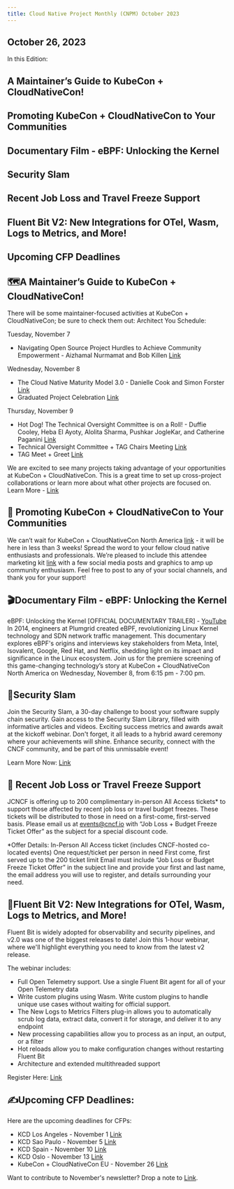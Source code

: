 ```yaml
---
title: Cloud Native Project Monthly (CNPM) October 2023  
---
```


## October 26, 2023 

In this Edition: 
## A Maintainer’s Guide to KubeCon + CloudNativeCon!
## Promoting KubeCon + CloudNativeCon to Your Communities
## Documentary Film - eBPF: Unlocking the Kernel 
## Security Slam
## Recent Job Loss and Travel Freeze Support
## Fluent Bit V2: New Integrations for OTel, Wasm, Logs to Metrics, and More!
## Upcoming CFP Deadlines


#### 

## 🗺️A Maintainer’s Guide to KubeCon + CloudNativeCon!
There will be some maintainer-focused activities at KubeCon + CloudNativeCon; be sure to check them out:
Architect You Schedule:

Tuesday, November 7
- Navigating Open Source Project Hurdles to Achieve Community Empowerment - Aizhamal Nurmamat and Bob Killen [Link](https://kccncna2023.sched.com/event/1R2ob?iframe=no)

Wednesday, November 8
- The Cloud Native Maturity Model 3.0 - Danielle Cook and Simon Forster [Link](https://kccncna2023.sched.com/event/1R2vy?iframe=no)
- Graduated Project Celebration [Link](https://kccncna2023.sched.com/event/1UTzL?iframe=no)

Thursday, November 9
- Hot Dog! The Technical Oversight Committee is on a Roll! - Duffie Cooley, Heba El Ayoty, Alolita Sharma, Pushkar JogleKar, and Catherine Paganini [Link](https://kccncna2023.sched.com/event/1R4bz?iframe=no)
- Technical Oversight Committee + TAG Chairs Meeting [Link](https://kccncna2023.sched.com/event/1T8tH?iframe=no)
- TAG Meet + Greet [Link](https://kccncna2023.sched.com/event/1S5lo?iframe=no)

We are excited to see many projects taking advantage of your opportunities at KubeCon + CloudNativeCon. 
This is a great time to set up cross-project collaborations or learn more about what other projects are focused on. Learn More - [Link](https://events.linuxfoundation.org/kubecon-cloudnativecon-north-america/program/project-engagement/)

## 🎉 Promoting KubeCon + CloudNativeCon to Your Communities
We can’t wait for KubeCon + CloudNativeCon North America [link](https://events.linuxfoundation.org/kubecon-cloudnativecon-north-america/) - it will be here in less than 3 weeks! Spread the word to your fellow cloud native enthusiasts and professionals.
We’re pleased to include this attendee marketing kit [link](https://docs.google.com/document/d/1_uRzYRrMv-fPiVT1v3OUM8nb6oSAIRyOua4Ahb9knUU/edit) with a few social media posts and graphics to amp up community enthusiasm. Feel free to post to any of your social channels, and thank you for your support! 

## 🎬Documentary Film - eBPF: Unlocking the Kernel
 eBPF: Unlocking the Kernel [OFFICIAL DOCUMENTARY TRAILER] - [YouTube](https://www.youtube.com/watch?v=LiB2udSo3AA)
 In 2014, engineers at Plumgrid created eBPF, revolutionizing Linux Kernel technology and SDN network traffic management. 
 This documentary explores eBPF's origins and interviews key stakeholders from Meta, Intel, Isovalent, Google, Red Hat, and Netflix, shedding light on its impact and significance in the Linux ecosystem. 
 Join us for the premiere screening of this game-changing technology’s story at KubeCon + CloudNativeCon North America on Wednesday, November 8, from 6:15 pm - 7:00 pm. 

## 🔐Security Slam
Join the Security Slam, a 30-day challenge to boost your software supply chain security. Gain access to the Security Slam Library, filled with informative articles and videos. 
Exciting success metrics and awards await at the kickoff webinar. 
Don't forget, it all leads to a hybrid award ceremony where your achievements will shine. Enhance security, connect with the CNCF community, and be part of this unmissable event! 

Learn More Now: [Link](https://community.cncf.io/cloud-native-security-slam/)

## 💼 Recent Job Loss or Travel Freeze Support
JCNCF is offering up to 200 complimentary in-person All Access tickets* to support those affected by recent job loss or travel budget freezes. 
These tickets will be distributed to those in need on a first-come, first-served basis. 
Please email us at events@cncf.io with “Job Loss + Budget Freeze Ticket Offer” as the subject for a special discount code.

*Offer Details:
In-Person All Access ticket (includes CNCF-hosted co-located events)
One request/ticket per person in need
First come, first served up to the 200 ticket limit
Email must include “Job Loss or Budget Freeze Ticket Offer” in the subject line and provide your first and last name, the email address you will use to register, and details surrounding your need.


## 📝Fluent Bit V2: New Integrations for OTel, Wasm, Logs to Metrics, and More!
Fluent Bit is widely adopted for observability and security pipelines, and v2.0 was one of the biggest releases to date! 
Join this 1-hour webinar, where we'll highlight everything you need to know from the latest v2 release.

The webinar includes:
- Full Open Telemetry support. Use a single Fluent Bit agent for all of your Open Telemetry data
- Write custom plugins using Wasm. Write custom plugins to handle unique use cases without waiting for official support.
- The New Logs to Metrics Filters plug-in allows you to automatically scrub log data, extract data, convert it for storage, and deliver it to any endpoint
- New processing capabilities allow you to process as an input, an output, or a filter
- Hot reloads allow you to make configuration changes without restarting Fluent Bit
- Architecture and extended multithreaded support

Register Here: [Link](https://us02web.zoom.us/webinar/register/1316964463640/WN_JsZjSzFxQDqo2tB98pteyQ)

## ✍️Upcoming CFP Deadlines:
Here are the upcoming deadlines for CFPs:
- KCD Los Angeles - November 1 [Link](https://www.socallinuxexpo.org/scale/21x/call-presenters)
- KCD Sao Paulo - November 5 [Link](https://kcd.smapply.io/prog/sp-brazil-cfp/)
- KCD Spain - November 10 [Link](https://kcd.smapply.io/prog/kcd_spain_2023/)
- KCD Oslo - November 13 [Link](https://kcd.smapply.io/prog/kcd_oslo_2024_cfp/)
- KubeCon + CloudNativeCon EU  - November 26 [Link](https://events.linuxfoundation.org/kubecon-cloudnativecon-europe/program/cfp/#submit-your-talk)


Want to contribute to November's newsletter? 
Drop a note to [Link](projects@cncf.io).
